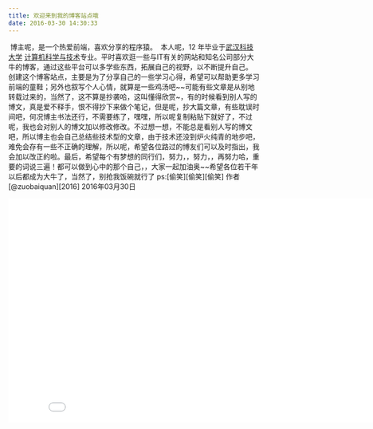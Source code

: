 ```yaml
---
title: 欢迎来到我的博客站点哦
date: 2016-03-30 14:30:33
---
```


​		博主呢，是一个热爱前端，喜欢分享的程序猿。
​		本人呢，12 年毕业于[武汉科技大学](http://www.wust.edu.cn/default.html) [计算机科学与技术](http://www.cs.wust.edu.cn/)专业。平时喜欢逛一些与IT有关的网站和知名公司部分大牛的博客，通过这些平台可以多学些东西，拓展自己的视野，以不断提升自己。
创建这个博客站点，主要是为了分享自己的一些学习心得，希望可以帮助更多学习前端的童鞋；另外也叙写个人心情，就算是一些鸡汤吧~~
​		可能有些文章是从别地转载过来的，当然了，这不算是抄袭哈，这叫懂得欣赏~，有的时候看到别人写的博文，真是爱不释手，恨不得抄下来做个笔记，但是呢，抄大篇文章，有些耽误时间吧，何况博主书法还行，不需要练了，嘿嘿，所以呢复制粘贴下就好了，不过呢，我也会对别人的博文加以修改修改。不过想一想，不能总是看别人写的博文吧，所以博主也会自己总结些技术型的文章，由于技术还没到炉火纯青的地步吧，难免会存有一些不正确的理解，所以呢，希望各位路过的博友们可以及时指出，我会加以改正的啦。
​		最后，希望每个有梦想的同行们，努力，，努力，，再努力哈，重要的词说三遍！都可以做到心中的那个自己，，大家一起加油奥~~希望各位若干年以后都成为大牛了，当然了，别抢我饭碗就行了 ps:[偷笑][偷笑][偷笑]
作者[@zuobaiquan][2016]
2016年03月30日

<iframe frameborder="no" border="0" marginwidth="0" marginheight="0" width=850 height=450 src="//music.163.com/outchain/player?type=0&id=691434664&auto=1&height=430"></iframe> 

